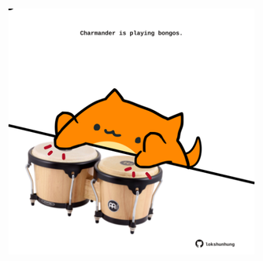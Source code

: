 <!-- built at 03/10/2025, 13:06:05 UTC -->
<p align="center">
  <img width="500" height="500" src="./ReadmeImage.svg">
</p>
